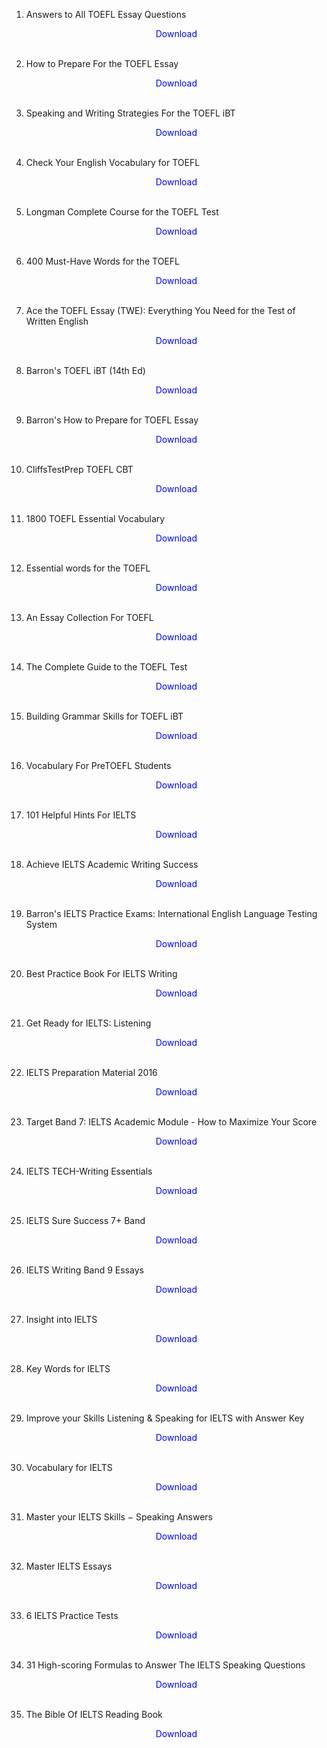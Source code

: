 
1. Answers to All TOEFL Essay Questions</br>
                <a href="https://github.com/manjunath5496/TOEFL-IELTS-Study-Material/blob/master/TOEFL1.pdf" target="_blank" style="text-decoration:none"> <font color="blue"> <center> Download</center></font> </a></br>
                
2. How to Prepare For the TOEFL Essay</br>
                <a href="https://github.com/manjunath5496/TOEFL-IELTS-Study-Material/blob/master/TOEFL2.pdf" target="_blank" style="text-decoration:none"> <font color="blue"> <center> Download</center></font> </a></br>
                
3. Speaking and Writing Strategies For the TOEFL iBT</br>
                <a href="https://github.com/manjunath5496/TOEFL-IELTS-Study-Material/blob/master/TOEFL3.pdf" target="_blank" style="text-decoration:none"> <font color="blue"> <center> Download</center></font> </a></br>
                
4. Check Your English Vocabulary for TOEFL</br>
                <a href="https://github.com/manjunath5496/TOEFL-IELTS-Study-Material/blob/master/TOEFL4.pdf" target="_blank" style="text-decoration:none"> <font color="blue"> <center> Download</center></font> </a></br>
                
5. Longman Complete Course for the TOEFL Test</br>
                <a href="https://github.com/manjunath5496/TOEFL-IELTS-Study-Material/blob/master/TOEFL5.pdf" target="_blank" style="text-decoration:none"> <font color="blue"> <center> Download</center></font> </a></br>
                
6. 400 Must-Have Words for the TOEFL</br>
                <a href="https://github.com/manjunath5496/TOEFL-IELTS-Study-Material/blob/master/TOEFL6.pdf" target="_blank" style="text-decoration:none"> <font color="blue"> <center> Download</center></font> </a></br>
		   
7. Ace the TOEFL Essay (TWE): Everything You Need for the Test of Written English</br>
                <a href="https://github.com/manjunath5496/TOEFL-IELTS-Study-Material/blob/master/TOEFL7.pdf" target="_blank" style="text-decoration:none"> <font color="blue"> <center> Download</center></font> </a></br>
                
8. Barron's TOEFL iBT (14th Ed)</br>
                <a href="https://drive.google.com/file/d/1yfrUxE27VZBgmsc62wahZF-jsx2t8Eww/view?usp=sharing" target="_blank" style="text-decoration:none"> <font color="blue"> <center> Download</center></font> </a></br>
                
9. Barron's How to Prepare for TOEFL Essay</br>
                <a href="https://github.com/manjunath5496/TOEFL-IELTS-Study-Material/blob/master/TOEFL9.pdf" target="_blank" style="text-decoration:none"> <font color="blue"> <center> Download</center></font> </a></br>
                
10. CliffsTestPrep TOEFL CBT</br>
                <a href="https://github.com/manjunath5496/TOEFL-IELTS-Study-Material/blob/master/TOEFL10.pdf" target="_blank" style="text-decoration:none"> <font color="blue"> <center> Download</center></font> </a></br>
                
11. 1800 TOEFL Essential Vocabulary</br>
                <a href="https://github.com/manjunath5496/TOEFL-IELTS-Study-Material/blob/master/TOEFL11.pdf" target="_blank" style="text-decoration:none"> <font color="blue"> <center> Download</center></font> </a></br>
                
12. Essential words for the TOEFL</br>
                <a href="https://github.com/manjunath5496/TOEFL-IELTS-Study-Material/blob/master/TOEFL12.pdf" target="_blank" style="text-decoration:none"> <font color="blue"> <center> Download</center></font> </a></br>
		
13. An Essay Collection For TOEFL</br>
                <a href="https://github.com/manjunath5496/TOEFL-IELTS-Study-Material/blob/master/TOEFL13.pdf" target="_blank" style="text-decoration:none"> <font color="blue"> <center> Download</center></font> </a></br>	
		
14. The Complete Guide to the TOEFL Test</br>
                <a href="https://github.com/manjunath5496/TOEFL-IELTS-Study-Material/blob/master/TOEFL14.pdf" target="_blank" style="text-decoration:none"> <font color="blue"> <center> Download</center></font> </a></br>	
		
15. Building Grammar Skills for TOEFL iBT</br>
                <a href="https://github.com/manjunath5496/TOEFL-IELTS-Study-Material/blob/master/TOEFL15.pdf" target="_blank" style="text-decoration:none"> <font color="blue"> <center> Download</center></font> </a></br>		
		
16. Vocabulary For PreTOEFL Students</br>
                <a href="https://github.com/manjunath5496/TOEFL-IELTS-Study-Material/blob/master/TOEFL16.pdf" target="_blank" style="text-decoration:none"> <font color="blue"> <center> Download</center></font> </a></br>		
				
17. 101 Helpful Hints For IELTS</br>
                <a href="https://github.com/manjunath5496/TOEFL-IELTS-Study-Material/blob/master/IELTS1.pdf" target="_blank" style="text-decoration:none"> <font color="blue"> <center> Download</center></font> </a></br>		
		
18. Achieve IELTS Academic Writing Success</br>
                <a href="https://github.com/manjunath5496/TOEFL-IELTS-Study-Material/blob/master/IELTS2.pdf" target="_blank" style="text-decoration:none"> <font color="blue"> <center> Download</center></font> </a></br>
		
19. Barron's IELTS Practice Exams: International English Language Testing System</br>
                <a href="https://github.com/manjunath5496/TOEFL-IELTS-Study-Material/blob/master/IELTS3.pdf" target="_blank" style="text-decoration:none"> <font color="blue"> <center> Download</center></font> </a></br>		
		
20. Best Practice Book For IELTS Writing</br>
                <a href="https://github.com/manjunath5496/TOEFL-IELTS-Study-Material/blob/master/IELTS4.pdf" target="_blank" style="text-decoration:none"> <font color="blue"> <center> Download</center></font> </a></br>
		
21. Get Ready for IELTS: Listening</br>
                <a href="https://github.com/manjunath5496/TOEFL-IELTS-Study-Material/blob/master/IELTS5.pdf" target="_blank" style="text-decoration:none"> <font color="blue"> <center> Download</center></font> </a></br>		
		
22. IELTS Preparation Material 2016</br>
                <a href="https://github.com/manjunath5496/TOEFL-IELTS-Study-Material/blob/master/IELTS6.pdf" target="_blank" style="text-decoration:none"> <font color="blue"> <center> Download</center></font> </a></br>		
		
23. Target Band 7: IELTS Academic Module - How to Maximize Your Score</br>
                <a href="https://github.com/manjunath5496/TOEFL-IELTS-Study-Material/blob/master/IELTS7.pdf" target="_blank" style="text-decoration:none"> <font color="blue"> <center> Download</center></font> </a></br>
		
24. IELTS TECH-Writing Essentials</br>
                <a href="https://github.com/manjunath5496/TOEFL-IELTS-Study-Material/blob/master/IELTS8.pdf" target="_blank" style="text-decoration:none"> <font color="blue"> <center> Download</center></font> </a></br>		
		
25. IELTS Sure Success 7+ Band </br>
                <a href="https://github.com/manjunath5496/TOEFL-IELTS-Study-Material/blob/master/IELTS9.pdf" target="_blank" style="text-decoration:none"> <font color="blue"> <center> Download</center></font> </a></br>		
		
26. IELTS Writing Band 9 Essays </br>
                <a href="https://github.com/manjunath5496/TOEFL-IELTS-Study-Material/blob/master/IELTS10.pdf" target="_blank" style="text-decoration:none"> <font color="blue"> <center> Download</center></font> </a></br>			
		
		
27. Insight into IELTS </br>
                <a href="https://github.com/manjunath5496/TOEFL-IELTS-Study-Material/blob/master/IELTS11.pdf" target="_blank" style="text-decoration:none"> <font color="blue"> <center> Download</center></font> </a></br>		
		
		
28. Key Words for IELTS  </br>
                <a href="https://github.com/manjunath5496/TOEFL-IELTS-Study-Material/blob/master/IELTS12.pdf" target="_blank" style="text-decoration:none"> <font color="blue"> <center> Download</center></font> </a></br>		
		
	
29. Improve your Skills Listening & Speaking for IELTS with Answer Key </br>
                <a href="https://github.com/manjunath5496/TOEFL-IELTS-Study-Material/blob/master/IELTS13.pdf" target="_blank" style="text-decoration:none"> <font color="blue"> <center> Download</center></font> </a></br>			
		
30. Vocabulary for IELTS </br>
                <a href="https://github.com/manjunath5496/TOEFL-IELTS-Study-Material/blob/master/IELTS14.pdf" target="_blank" style="text-decoration:none"> <font color="blue"> <center> Download</center></font> </a></br>		
		
31. Master your IELTS Skills &minus; Speaking Answers </br>
                <a href="https://github.com/manjunath5496/TOEFL-IELTS-Study-Material/blob/master/IELTS15.pdf" target="_blank" style="text-decoration:none"> <font color="blue"> <center> Download</center></font> </a></br>		
			
32. Master IELTS Essays </br>
                <a href="https://github.com/manjunath5496/TOEFL-IELTS-Study-Material/blob/master/IELTS16.pdf" target="_blank" style="text-decoration:none"> <font color="blue"> <center> Download</center></font> </a></br>
		
33. 6 IELTS Practice Tests </br>
                <a href="https://github.com/manjunath5496/TOEFL-IELTS-Study-Material/blob/master/IELTS17.pdf" target="_blank" style="text-decoration:none"> <font color="blue"> <center> Download</center></font> </a></br>		
			
34. 31 High-scoring Formulas to Answer The IELTS Speaking Questions </br>
                <a href="https://github.com/manjunath5496/TOEFL-IELTS-Study-Material/blob/master/IELTS18.pdf" target="_blank" style="text-decoration:none"> <font color="blue"> <center> Download</center></font> </a></br>		
		
35. The Bible Of IELTS Reading Book </br>
                <a href="https://github.com/manjunath5496/TOEFL-IELTS-Study-Material/blob/master/IELTS19.pdf" target="_blank" style="text-decoration:none"> <font color="blue"> <center> Download</center></font> </a></br>		
				
		
		
		
		
		
		
		
		

